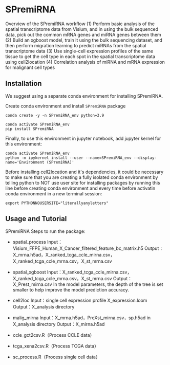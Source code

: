 # SPremiRNA
Overview of the SPremiRNA workflow
(1) Perform basic analysis of the spatial transcriptome data from Visium, and in using the bulk sequenced data, pick out the common mRNA genes and miRNA genes between them
(2) Build an xgboost model, train it using the bulk sequencing dataset, and then perform migration learning to predict miRNAs from the spatial transcriptome data
(3) Use single-cell expression profiles of the same tissue to get the cell type in each spot in the spatial transcriptome data using cell2location
(4) Correlation analysis of miRNA and mRNA expression for malignant cell types
## Installation

We suggest using a separate conda environment for installing SPremiRNA.

Create conda environment and install `SPremiRNA` package

```shell
conda create -y -n SPremiRNA_env python=3.9

conda activate SPremiRNA_env
pip install SPremiRNA
```

Finally, to use this environment in jupyter notebook, add jupyter kernel for this environment:

```shell
conda activate SPremiRNA_env
python -m ipykernel install --user --name=SPremiRNA_env --display-name='Environment (SPremiRNA)'
```
Before installing cell2location and it's dependencies, it could be necessary to make sure that you are creating a fully isolated conda environment by telling python to NOT use user site for installing packages by running this line before creating conda environment and every time before activatin conda environment in a new terminal session:

```shell
export PYTHONNOUSERSITE="literallyanyletters"
```

## Usage and Tutorial
SPremiRNA Steps to run the package:
- spatial_process
Input：Visium_FFPE_Human_X_Cancer_filtered_feature_bc_matrix.h5
Output：X_mrna.h5ad，X_ranked_tcga_ccle_mirna.csv，X_ranked_tcga_ccle_mrna.csv，X_st_mrna.csv
 
- spatial_xgboost 
Input：X_ranked_tcga_ccle_mirna.csv，X_ranked_tcga_ccle_mrna.csv，X_st_mrna.csv
Output：X_Prest_mirna.csv
In the model parameters, the depth of the tree is set smaller to help improve the model prediction accuracy.

- cell2loc 
Input：single cell expression profile X_expression.loom
Output：X_analysis directory

- malig_mirna 
Input：X_mrna.h5ad，PreXst_mirna.csv，sp.h5ad in X_analysis directory
Output：X_mirna.h5ad

- ccle_gct2csv.R（Process CCLE data）  
- tcga_xena2csv.R（Process TCGA data）  
- sc_process.R（Process single cell data）  
